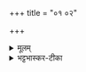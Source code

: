 +++
title = "०१ ०२"

+++

<details><summary>मूलम्</summary>

अ॒द्भ्यस्संभू॑तः
</details>

<details><summary>भट्टभास्कर-टीका</summary>

12अद्भ्यस्सम्भूत इत्यनुवाको व्याख्यातो होतृप्रश्ने ॥
</details>


<div class="js_include" url="/vedAH_yajuH/taittirIyam/sArasvata-vibhAgaH/AraNyakam/sarva-prastutiH/03_chAturhotra-chayanAdi/13_adbhyas_sambhUtaH"  newLevelForH1="5" includeTitle="false"> </div>  
